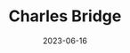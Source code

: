 ---
title: "Charles Bridge"
excerpt: "Upon Charles' span, Prague's soul dances with timeless melodies."
date: 2023-06-16
header:
  overlay_image: /prague/charles-bridge-3v1.jpg
---